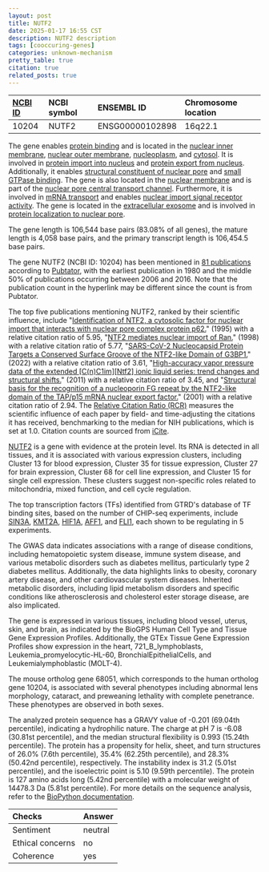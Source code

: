 ```yaml
---
layout: post
title: NUTF2
date: 2025-01-17 16:55 CST
description: NUTF2 description
tags: [cooccuring-genes]
categories: unknown-mechanism
pretty_table: true
citation: true
related_posts: true
---
```




| [NCBI ID](https://www.ncbi.nlm.nih.gov/gene/10204) | NCBI symbol | ENSEMBL ID | Chromosome location |
| :-------- | :------- | :-------- | :------- |
| 10204  | NUTF2 | ENSG00000102898 | 16q22.1 |



The gene enables [protein binding](https://amigo.geneontology.org/amigo/term/GO:0005515) and is located in the [nuclear inner membrane](https://amigo.geneontology.org/amigo/term/GO:0005637), [nuclear outer membrane](https://amigo.geneontology.org/amigo/term/GO:0005640), [nucleoplasm](https://amigo.geneontology.org/amigo/term/GO:0005654), and [cytosol](https://amigo.geneontology.org/amigo/term/GO:0005829). It is involved in [protein import into nucleus](https://amigo.geneontology.org/amigo/term/GO:0006606) and [protein export from nucleus](https://amigo.geneontology.org/amigo/term/GO:0006611). Additionally, it enables [structural constituent of nuclear pore](https://amigo.geneontology.org/amigo/term/GO:0017056) and [small GTPase binding](https://amigo.geneontology.org/amigo/term/GO:0031267). The gene is also located in the [nuclear membrane](https://amigo.geneontology.org/amigo/term/GO:0031965) and is part of the [nuclear pore central transport channel](https://amigo.geneontology.org/amigo/term/GO:0044613). Furthermore, it is involved in [mRNA transport](https://amigo.geneontology.org/amigo/term/GO:0051028) and enables [nuclear import signal receptor activity](https://amigo.geneontology.org/amigo/term/GO:0061608). The gene is located in the [extracellular exosome](https://amigo.geneontology.org/amigo/term/GO:0070062) and is involved in [protein localization to nuclear pore](https://amigo.geneontology.org/amigo/term/GO:0090204).


The gene length is 106,544 base pairs (83.08% of all genes), the mature length is 4,058 base pairs, and the primary transcript length is 106,454.5 base pairs.


The gene NUTF2 (NCBI ID: 10204) has been mentioned in [81 publications](https://pubmed.ncbi.nlm.nih.gov/?term=%22NUTF2%22) according to [Pubtator](https://academic.oup.com/nar/article/47/W1/W587/5494727), with the earliest publication in 1980 and the middle 50% of publications occurring between 2006 and 2016. Note that the publication count in the hyperlink may be different since the count is from Pubtator.


The top five publications mentioning NUTF2, ranked by their scientific influence, include "[Identification of NTF2, a cytosolic factor for nuclear import that interacts with nuclear pore complex protein p62.](https://pubmed.ncbi.nlm.nih.gov/7744965)" (1995) with a relative citation ratio of 5.95, "[NTF2 mediates nuclear import of Ran.](https://pubmed.ncbi.nlm.nih.gov/9822603)" (1998) with a relative citation ratio of 5.77, "[SARS-CoV-2 Nucleocapsid Protein Targets a Conserved Surface Groove of the NTF2-like Domain of G3BP1.](https://pubmed.ncbi.nlm.nih.gov/35240128)" (2022) with a relative citation ratio of 3.61, "[High-accuracy vapor pressure data of the extended [C(n)C1im][Ntf2] ionic liquid series: trend changes and structural shifts.](https://pubmed.ncbi.nlm.nih.gov/21815684)" (2011) with a relative citation ratio of 3.45, and "[Structural basis for the recognition of a nucleoporin FG repeat by the NTF2-like domain of the TAP/p15 mRNA nuclear export factor.](https://pubmed.ncbi.nlm.nih.gov/11583626)" (2001) with a relative citation ratio of 2.94. The [Relative Citation Ratio (RCR)](https://journals.plos.org/plosbiology/article?id=10.1371/journal.pbio.1002541) measures the scientific influence of each paper by field- and time-adjusting the citations it has received, benchmarking to the median for NIH publications, which is set at 1.0. Citation counts are sourced from [iCite](https://icite.od.nih.gov).


[NUTF2](https://www.proteinatlas.org/ENSG00000102898-NUTF2) is a gene with evidence at the protein level. Its RNA is detected in all tissues, and it is associated with various expression clusters, including Cluster 13 for blood expression, Cluster 35 for tissue expression, Cluster 27 for brain expression, Cluster 68 for cell line expression, and Cluster 15 for single cell expression. These clusters suggest non-specific roles related to mitochondria, mixed function, and cell cycle regulation.


The top transcription factors (TFs) identified from GTRD's database of TF binding sites, based on the number of CHIP-seq experiments, include [SIN3A](https://www.ncbi.nlm.nih.gov/gene/25942), [KMT2A](https://www.ncbi.nlm.nih.gov/gene/4297), [HIF1A](https://www.ncbi.nlm.nih.gov/gene/3091), [AFF1](https://www.ncbi.nlm.nih.gov/gene/4299), and [FLI1](https://www.ncbi.nlm.nih.gov/gene/2313), each shown to be regulating in 5 experiments.



The GWAS data indicates associations with a range of disease conditions, including hematopoietic system disease, immune system disease, and various metabolic disorders such as diabetes mellitus, particularly type 2 diabetes mellitus. Additionally, the data highlights links to obesity, coronary artery disease, and other cardiovascular system diseases. Inherited metabolic disorders, including lipid metabolism disorders and specific conditions like atherosclerosis and cholesterol ester storage disease, are also implicated.



The gene is expressed in various tissues, including blood vessel, uterus, skin, and brain, as indicated by the BioGPS Human Cell Type and Tissue Gene Expression Profiles. Additionally, the GTEx Tissue Gene Expression Profiles show expression in the heart, 721_B_lymphoblasts, Leukemia_promyelocytic-HL-60, BronchialEpithelialCells, and Leukemialymphoblastic (MOLT-4).



The mouse ortholog gene 68051, which corresponds to the human ortholog gene 10204, is associated with several phenotypes including abnormal lens morphology, cataract, and preweaning lethality with complete penetrance. These phenotypes are observed in both sexes.


The analyzed protein sequence has a GRAVY value of -0.201 (69.04th percentile), indicating a hydrophilic nature. The charge at pH 7 is -6.08 (30.81st percentile), and the median structural flexibility is 0.993 (15.24th percentile). The protein has a propensity for helix, sheet, and turn structures of 26.0% (7.6th percentile), 35.4% (62.25th percentile), and 28.3% (50.42nd percentile), respectively. The instability index is 31.2 (5.01st percentile), and the isoelectric point is 5.10 (9.59th percentile). The protein is 127 amino acids long (5.42nd percentile) with a molecular weight of 14478.3 Da (5.81st percentile). For more details on the sequence analysis, refer to the [BioPython documentation](https://biopython.org/docs/1.75/api/Bio.SeqUtils.ProtParam.html).





| Checks    | Answer |
| :-------- | :------- |
| Sentiment  | neutral   |
| Ethical concerns | no     |
| Coherence    | yes    |